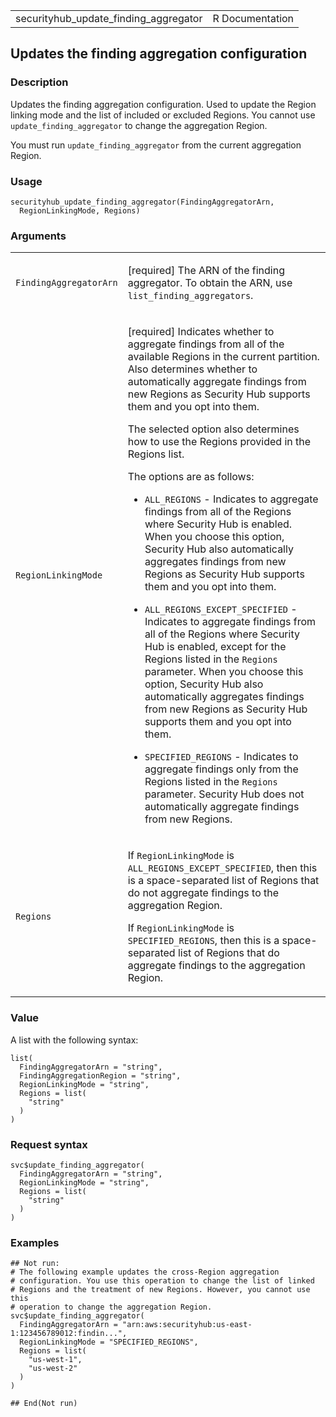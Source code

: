 <table style="width: 100%;">
<tbody>
<tr class="odd">
<td>securityhub_update_finding_aggregator</td>
<td style="text-align: right;">R Documentation</td>
</tr>
</tbody>
</table>

## Updates the finding aggregation configuration

### Description

Updates the finding aggregation configuration. Used to update the Region
linking mode and the list of included or excluded Regions. You cannot
use `update_finding_aggregator` to change the aggregation Region.

You must run `update_finding_aggregator` from the current aggregation
Region.

### Usage

    securityhub_update_finding_aggregator(FindingAggregatorArn,
      RegionLinkingMode, Regions)

### Arguments

<table>
<colgroup>
<col style="width: 35%" />
<col style="width: 65%" />
</colgroup>
<tbody>
<tr class="odd">
<td><code
id="securityhub_update_finding_aggregator_:_FindingAggregatorArn">FindingAggregatorArn</code></td>
<td><p>[required] The ARN of the finding aggregator. To obtain the ARN,
use <code>list_finding_aggregators</code>.</p></td>
</tr>
<tr class="even">
<td><code
id="securityhub_update_finding_aggregator_:_RegionLinkingMode">RegionLinkingMode</code></td>
<td><p>[required] Indicates whether to aggregate findings from all of
the available Regions in the current partition. Also determines whether
to automatically aggregate findings from new Regions as Security Hub
supports them and you opt into them.</p>
<p>The selected option also determines how to use the Regions provided
in the Regions list.</p>
<p>The options are as follows:</p>
<ul>
<li><p><code>ALL_REGIONS</code> - Indicates to aggregate findings from
all of the Regions where Security Hub is enabled. When you choose this
option, Security Hub also automatically aggregates findings from new
Regions as Security Hub supports them and you opt into them.</p></li>
<li><p><code>ALL_REGIONS_EXCEPT_SPECIFIED</code> - Indicates to
aggregate findings from all of the Regions where Security Hub is
enabled, except for the Regions listed in the <code>Regions</code>
parameter. When you choose this option, Security Hub also automatically
aggregates findings from new Regions as Security Hub supports them and
you opt into them.</p></li>
<li><p><code>SPECIFIED_REGIONS</code> - Indicates to aggregate findings
only from the Regions listed in the <code>Regions</code> parameter.
Security Hub does not automatically aggregate findings from new
Regions.</p></li>
</ul></td>
</tr>
<tr class="odd">
<td><code
id="securityhub_update_finding_aggregator_:_Regions">Regions</code></td>
<td><p>If <code>RegionLinkingMode</code> is
<code>ALL_REGIONS_EXCEPT_SPECIFIED</code>, then this is a
space-separated list of Regions that do not aggregate findings to the
aggregation Region.</p>
<p>If <code>RegionLinkingMode</code> is <code>SPECIFIED_REGIONS</code>,
then this is a space-separated list of Regions that do aggregate
findings to the aggregation Region.</p></td>
</tr>
</tbody>
</table>

### Value

A list with the following syntax:

    list(
      FindingAggregatorArn = "string",
      FindingAggregationRegion = "string",
      RegionLinkingMode = "string",
      Regions = list(
        "string"
      )
    )

### Request syntax

    svc$update_finding_aggregator(
      FindingAggregatorArn = "string",
      RegionLinkingMode = "string",
      Regions = list(
        "string"
      )
    )

### Examples

    ## Not run: 
    # The following example updates the cross-Region aggregation
    # configuration. You use this operation to change the list of linked
    # Regions and the treatment of new Regions. However, you cannot use this
    # operation to change the aggregation Region.
    svc$update_finding_aggregator(
      FindingAggregatorArn = "arn:aws:securityhub:us-east-1:123456789012:findin...",
      RegionLinkingMode = "SPECIFIED_REGIONS",
      Regions = list(
        "us-west-1",
        "us-west-2"
      )
    )

    ## End(Not run)
